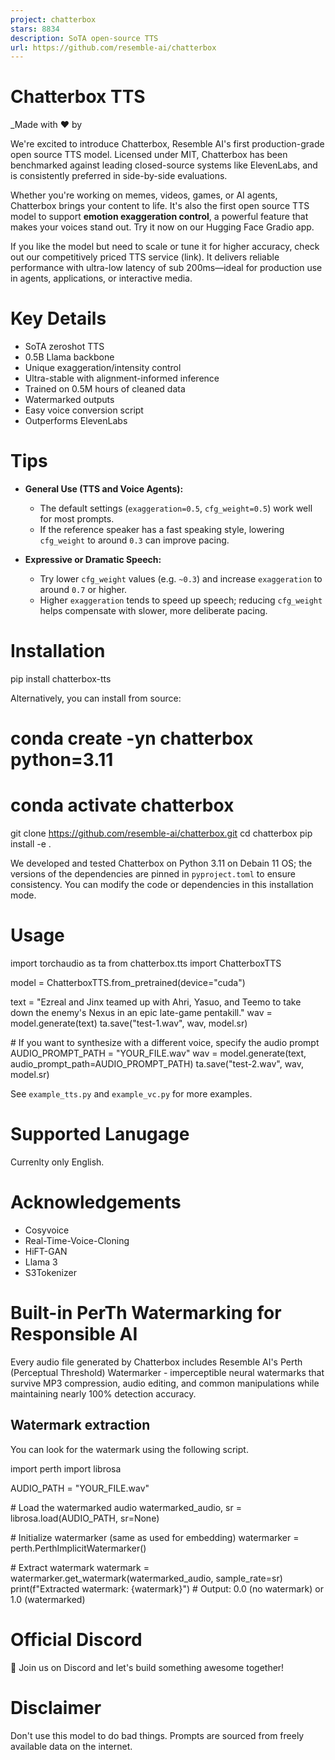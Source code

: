 ```yaml
---
project: chatterbox
stars: 8834
description: SoTA open-source TTS
url: https://github.com/resemble-ai/chatterbox
---
```


Chatterbox TTS
==============

\_Made with ♥️ by

We're excited to introduce Chatterbox, Resemble AI's first production-grade open source TTS model. Licensed under MIT, Chatterbox has been benchmarked against leading closed-source systems like ElevenLabs, and is consistently preferred in side-by-side evaluations.

Whether you're working on memes, videos, games, or AI agents, Chatterbox brings your content to life. It's also the first open source TTS model to support **emotion exaggeration control**, a powerful feature that makes your voices stand out. Try it now on our Hugging Face Gradio app.

If you like the model but need to scale or tune it for higher accuracy, check out our competitively priced TTS service (link). It delivers reliable performance with ultra-low latency of sub 200ms—ideal for production use in agents, applications, or interactive media.

Key Details
===========

-   SoTA zeroshot TTS
-   0.5B Llama backbone
-   Unique exaggeration/intensity control
-   Ultra-stable with alignment-informed inference
-   Trained on 0.5M hours of cleaned data
-   Watermarked outputs
-   Easy voice conversion script
-   Outperforms ElevenLabs

Tips
====

-   **General Use (TTS and Voice Agents):**
    
    -   The default settings (`exaggeration=0.5`, `cfg_weight=0.5`) work well for most prompts.
    -   If the reference speaker has a fast speaking style, lowering `cfg_weight` to around `0.3` can improve pacing.
-   **Expressive or Dramatic Speech:**
    
    -   Try lower `cfg_weight` values (e.g. `~0.3`) and increase `exaggeration` to around `0.7` or higher.
    -   Higher `exaggeration` tends to speed up speech; reducing `cfg_weight` helps compensate with slower, more deliberate pacing.

Installation
============

pip install chatterbox-tts

Alternatively, you can install from source:

# conda create -yn chatterbox python=3.11
# conda activate chatterbox

git clone https://github.com/resemble-ai/chatterbox.git
cd chatterbox
pip install -e .

We developed and tested Chatterbox on Python 3.11 on Debain 11 OS; the versions of the dependencies are pinned in `pyproject.toml` to ensure consistency. You can modify the code or dependencies in this installation mode.

Usage
=====

import torchaudio as ta
from chatterbox.tts import ChatterboxTTS

model \= ChatterboxTTS.from\_pretrained(device\="cuda")

text \= "Ezreal and Jinx teamed up with Ahri, Yasuo, and Teemo to take down the enemy's Nexus in an epic late-game pentakill."
wav \= model.generate(text)
ta.save("test-1.wav", wav, model.sr)

\# If you want to synthesize with a different voice, specify the audio prompt
AUDIO\_PROMPT\_PATH \= "YOUR\_FILE.wav"
wav \= model.generate(text, audio\_prompt\_path\=AUDIO\_PROMPT\_PATH)
ta.save("test-2.wav", wav, model.sr)

See `example_tts.py` and `example_vc.py` for more examples.

Supported Lanugage
==================

Currenlty only English.

Acknowledgements
================

-   Cosyvoice
-   Real-Time-Voice-Cloning
-   HiFT-GAN
-   Llama 3
-   S3Tokenizer

Built-in PerTh Watermarking for Responsible AI
==============================================

Every audio file generated by Chatterbox includes Resemble AI's Perth (Perceptual Threshold) Watermarker - imperceptible neural watermarks that survive MP3 compression, audio editing, and common manipulations while maintaining nearly 100% detection accuracy.

Watermark extraction
--------------------

You can look for the watermark using the following script.

import perth
import librosa

AUDIO\_PATH \= "YOUR\_FILE.wav"

\# Load the watermarked audio
watermarked\_audio, sr \= librosa.load(AUDIO\_PATH, sr\=None)

\# Initialize watermarker (same as used for embedding)
watermarker \= perth.PerthImplicitWatermarker()

\# Extract watermark
watermark \= watermarker.get\_watermark(watermarked\_audio, sample\_rate\=sr)
print(f"Extracted watermark: {watermark}")
\# Output: 0.0 (no watermark) or 1.0 (watermarked)

Official Discord
================

👋 Join us on Discord and let's build something awesome together!

Disclaimer
==========

Don't use this model to do bad things. Prompts are sourced from freely available data on the internet.
